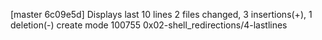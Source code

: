 [master 6c09e5d] Displays last 10 lines
 2 files changed, 3 insertions(+), 1 deletion(-)
 create mode 100755 0x02-shell_redirections/4-lastlines
